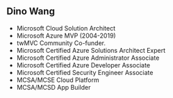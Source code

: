 ## Dino Wang

- Microsoft Cloud Solution Architect
- Microsoft Azure MVP (2004-2019)
- twMVC Community Co-funder.
- Microsoft Certified Azure Solutions Architect Expert 
- Microsoft Certified Azure Administrator Associate
- Microsoft Certified Azure Developer Associate
- Microsoft Certified Security Engineer Associate
- MCSA/MCSE Cloud Platform
- MCSA/MCSD App Builder

<!--
**dinowang/dinowang** is a ✨ _special_ ✨ repository because its `README.md` (this file) appears on your GitHub profile.

Here are some ideas to get you started:

- 🔭 I’m currently working on ...
- 🌱 I’m currently learning ...
- 👯 I’m looking to collaborate on ...
- 🤔 I’m looking for help with ...
- 💬 Ask me about ...
- 📫 How to reach me: ...
- 😄 Pronouns: ...
- ⚡ Fun fact: ...
-->
